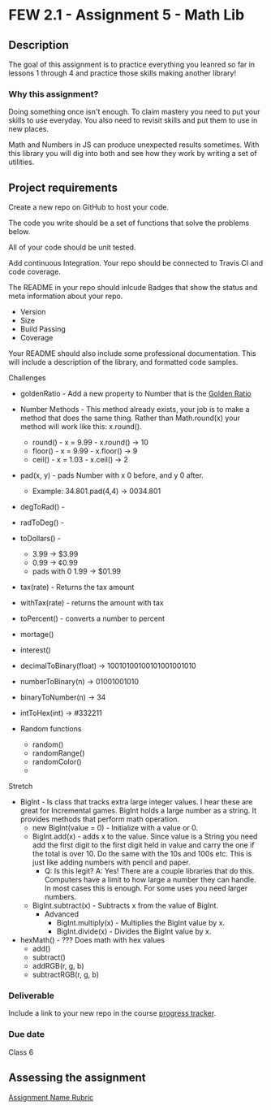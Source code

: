 # FEW 2.1 - Assignment 5 - Math Lib

## Description 

The goal of this assignment is to practice everything you leanred so far in lessons 1 through 4 and practice those skills making another library! 

### Why this assignment?

Doing something once isn't enough. To claim mastery you need to put your skills to use everyday. You also need to revisit skills and put them to use in new places. 

Math and Numbers in JS can produce unexpected results sometimes. With this library you will dig into both and see how they work by writing a set of utilities.

## Project requirements

Create a new repo on GitHub to host your code.

The code you write should be a set of functions that solve the problems below. 

All of your code should be unit tested. 

Add continuous Integration. Your repo should be connected to Travis CI and code coverage. 

The README in your repo should inlcude Badges that show the status and meta information about your repo. 

- Version 
- Size
- Build Passing
- Coverage 

Your README should also include some professional documentation. This will include a description of the library, and formatted code samples. 

Challenges 

- goldenRatio - Add a new property to Number that is the [Golden Ratio](https://en.wikipedia.org/wiki/Golden_ratio)
- Number Methods - This method already exists, your job is to make a method that does the same thing. Rather than Math.round(x) your method will work like this: x.round(). 
  - round() - x = 9.99 - x.round() -> 10  
  - floor() - x = 9.99 - x.floor() -> 9
  - ceil() - x = 1.03 - x.ceil() -> 2
- pad(x, y) - pads Number with x 0 before, and y 0 after. 
  - Example: 34.801.pad(4,4) -> 0034.801
- degToRad() - 
- radToDeg() - 
- toDollars() - 
  - 3.99 -> $3.99
  - 0.99 -> ¢0.99
  - pads with 0 1.99 -> $01.99
- tax(rate) - Returns the tax amount
- withTax(rate) - returns the amount with tax
- toPercent() - converts a number to percent
- mortage()
- interest()
- decimalToBinary(float) -> 10010100100101001001010
- numberToBinary(n) -> 01001001010
- binaryToNumber(n) -> 34
- intToHex(int) -> #332211

- Random functions 
  - random()
  - randomRange()
  - randomColor()
  - 

Stretch 

- BigInt - Is class that tracks extra large integer values. I hear these are great for Incremental games. BigInt holds a large number as a string. It provides methods that perform math operation. 
  - new BigInt(value = 0) - Initialize with a value or 0. 
  - BigInt.add(x) - adds x to the value. Since value is a String you need add the first digit to the first digit held in value and carry the one if the total is over 10. Do the same with the 10s and 100s etc. This is just like adding numbers with pencil and paper.
    - Q: Is this legit? A: Yes! There are a couple libraries that do this. Computers have a limit to how large a number they can handle. In most cases this is enough. For some uses you need larger numbers. 
  - BigInt.subtract(x) - Subtracts x from the value of BigInt. 
    - Advanced
      - BigInt.multiply(x) - Multiplies the BigInt value by x. 
      - BigInt.divide(x) - Divides the BigInt value by x. 
- hexMath() - ??? Does math with hex values 
  - add()
  - subtract()
  - addRGB(r, g, b)
  - subtractRGB(r, g, b)

### Deliverable

Include a link to your new repo in the course [progress tracker](https://docs.google.com/spreadsheets/d/1o-43DQx161lJKnmALW6NxnERggGn4lP5GOgCjDXcZBo/edit#gid=1456006823).  

### Due date

Class 6 

## Assessing the assignment

[Assignment Name Rubric](./assignment-5-Math-lib-rubric.md)




